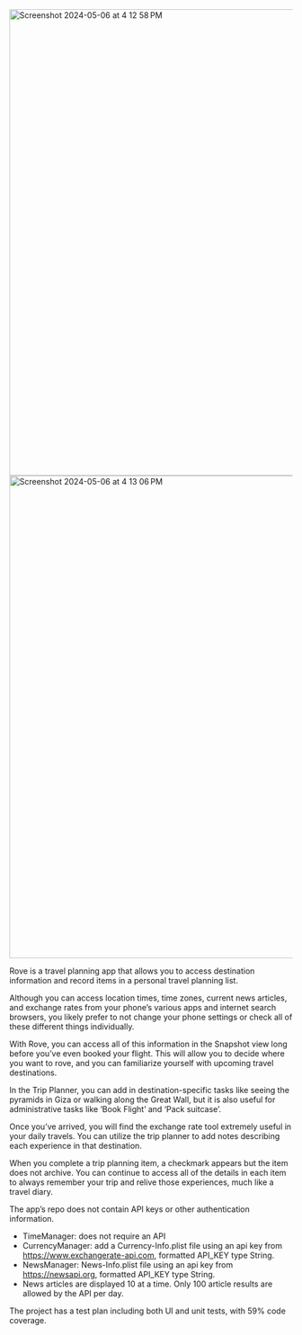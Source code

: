 
<img width="830" alt="Screenshot 2024-05-06 at 4 12 58 PM" src="https://github.com/koocimas/RoveTravel/assets/129230960/3d7eaac5-3025-4d45-9aa2-6d14f31eff71">
<img width="859" alt="Screenshot 2024-05-06 at 4 13 06 PM" src="https://github.com/koocimas/RoveTravel/assets/129230960/588fae72-3288-44c0-a73d-ee4e70c70d53">

Rove is a travel planning app that allows you to access destination information and record items in a personal travel planning list. 

Although you can access location times, time zones, current news articles, and exchange rates from your phone’s various apps and internet search browsers, you likely prefer to not change your phone settings or check all of these different things individually. 

With Rove, you can access all of this information in the Snapshot view long before you’ve even booked your flight. This will allow you to decide where you want to rove, and you can familiarize yourself with upcoming travel destinations. 

In the Trip Planner, you can add in destination-specific tasks like seeing the pyramids in Giza or walking along the Great Wall, but it is also useful for administrative tasks like ‘Book Flight’ and ‘Pack suitcase’.

Once you’ve arrived, you will find the exchange rate tool extremely useful in your daily travels. You can utilize the trip planner to add notes describing each experience in that destination. 

When you complete a trip planning item, a checkmark appears but the item does not archive. You can continue to access all of the details in each item to always remember your trip and relive those experiences, much like a travel diary.

The app’s repo does not contain API keys or other authentication information. 
  - TimeManager: does not require an API
  - CurrencyManager: add a Currency-Info.plist file using an api key from https://www.exchangerate-api.com, formatted API_KEY type String.
  - NewsManager: News-Info.plist file using an api key from https://newsapi.org, formatted API_KEY type String.
  - News articles are displayed 10 at a time. Only 100 article results are allowed by the API per day.

The project has a test plan including both UI and unit tests, with 59% code coverage.

